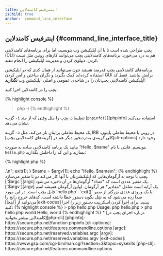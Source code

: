 ```yaml
---
title: اینترفیس کامندلاین
isChild: true
anchor:  command_line_interface
---
```


## اینترفیس کامندلاین {#command_line_interface_title}

پچپ طراحی شده است تا با آن اپلیکیشن وب بنویسید، اما برای برنامه‌های کامندلاینی (CLI) هم به درد می‌خورد.
برنامه‌های کامندلاینی پچپ می‌توانند کارهای روتین مثل تست کردن، دیپلوی کردن و مدیریت اپلیکیشن را انجام دهند.

برنامه‌های کامندلاینی پچپ قدرمند هستند چون می‌توانید از همان کدی که در اپلیکیشن استفاده کرده‌اید کمک بگیرید و نگران ساختن
و امن کردن GUI برایش نباشید. فقط کد اپلیکیشن کامندلاینی پچپ‌تان را در شاخه‌ی عمومی و اصلی اپلیکیشن وب **نگذارید**!

پچپ را در کامندلاین اجرا کنید:

{% highlight console %}
> php -i
{% endhighlight %}

گزینه `-i` تنظیمات پچپ را مثل وقتی که از متد [`phpinfo()`][phpinfo] استفاده می‌کنید نشان می‌دهد.

گزینه `-a` یک محیط تعاملی برایتان باز می‌کند، مثل IRB در روبی یا محیط تعاملی پایتون. کلی گزینه‌ی به‌دردبخور دیگر هم
در [گزینه‌های کامندلاینی پچپ][cli-options] وجود دارد.

بیایید یک برنامه کامندلاینی ساده به صورت "Hello, $name" بنویسیم. فایلی با نام `hello.php` بسازید و این کد را داخلش
بگذارید:

{% highlight php %}
<?php

if ($argc !== 2) {
    echo "Usage: php hello.php <name>.\n";
    exit(1);
}

$name = $argv[1];
echo "Hello, $name\n";
{% endhighlight %}

پچپ با توجه به آرگومان‌هایی که اپلیکیشن‌تان با آنها کار می‌کند دو تا متغیر می‌سازد. [`$argc`][argc] یک متغیر عددی است
که *تعداد* آرگومان‌ها در آن ذخیره می‌شود. [`$argv`][argv] یک آرایه است شامل *مقادیر* هر آرگومان. اولین آرگومان همیشه
اسم فایل پچپ است. در این مورد `hello.php`.

`exit()` با یک ورودی عددی بزرگتر از صفر صدا زده می‌شود که به شِل بگوید دستور خطا داشته است. کدهای خروج رایج را می‌توانید از [اینجا][exit-codes] ببینید.

برای اجرا کردن اسکریپت دستور زیر را اجرا کنید:

{% highlight console %}
> php hello.php
Usage: php hello.php <name>
> php hello.php world
Hello, world
{% endhighlight %}


 * [درباره اجرای پچپ در کامندلاین بیشتر بخوانید][php-cli]

[phpinfo]: https://secure.php.net/function.phpinfo
[cli-options]: https://secure.php.net/features.commandline.options
[argc]: https://secure.php.net/reserved.variables.argc
[argv]: https://secure.php.net/reserved.variables.argv
[exit-codes]: https://www.gsp.com/cgi-bin/man.cgi?section=3&amp;topic=sysexits
[php-cli]: https://secure.php.net/features.commandline.options
